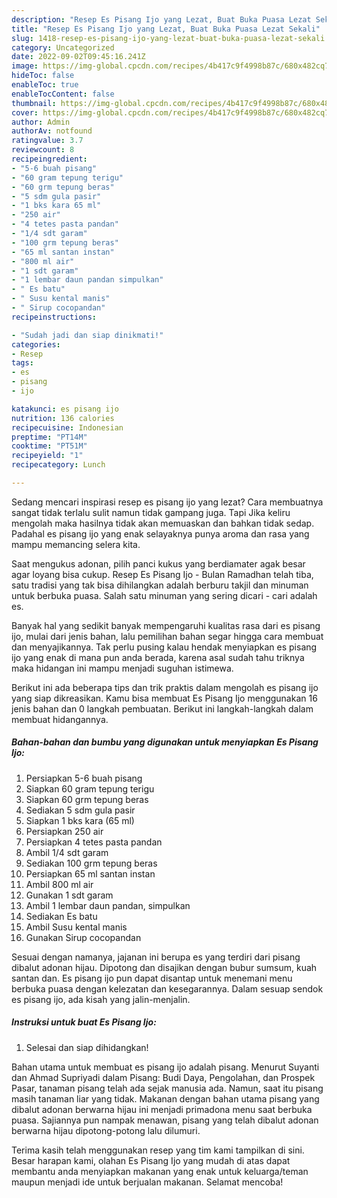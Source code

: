 ```yaml
---
description: "Resep Es Pisang Ijo yang Lezat, Buat Buka Puasa Lezat Sekali"
title: "Resep Es Pisang Ijo yang Lezat, Buat Buka Puasa Lezat Sekali"
slug: 1418-resep-es-pisang-ijo-yang-lezat-buat-buka-puasa-lezat-sekali
category: Uncategorized
date: 2022-09-02T09:45:16.241Z
image: https://img-global.cpcdn.com/recipes/4b417c9f4998b87c/680x482cq70/es-pisang-ijo-foto-resep-utama.jpg
hideToc: false
enableToc: true
enableTocContent: false
thumbnail: https://img-global.cpcdn.com/recipes/4b417c9f4998b87c/680x482cq70/es-pisang-ijo-foto-resep-utama.jpg
cover: https://img-global.cpcdn.com/recipes/4b417c9f4998b87c/680x482cq70/es-pisang-ijo-foto-resep-utama.jpg
author: Admin
authorAv: notfound
ratingvalue: 3.7
reviewcount: 8
recipeingredient:
- "5-6 buah pisang"
- "60 gram tepung terigu"
- "60 grm tepung beras"
- "5 sdm gula pasir"
- "1 bks kara 65 ml"
- "250 air"
- "4 tetes pasta pandan"
- "1/4 sdt garam"
- "100 grm tepung beras"
- "65 ml santan instan"
- "800 ml air"
- "1 sdt garam"
- "1 lembar daun pandan simpulkan"
- " Es batu"
- " Susu kental manis"
- " Sirup cocopandan"
recipeinstructions:

- "Sudah jadi dan siap dinikmati!"
categories:
- Resep
tags:
- es
- pisang
- ijo

katakunci: es pisang ijo 
nutrition: 136 calories
recipecuisine: Indonesian
preptime: "PT14M"
cooktime: "PT51M"
recipeyield: "1"
recipecategory: Lunch

---
```



Sedang mencari inspirasi resep es pisang ijo yang lezat? Cara membuatnya sangat tidak terlalu sulit namun tidak gampang juga. Tapi Jika keliru mengolah maka hasilnya tidak akan memuaskan dan bahkan tidak sedap. Padahal es pisang ijo yang enak selayaknya punya aroma dan rasa yang mampu memancing selera kita.


Saat mengukus adonan, pilih panci kukus yang berdiamater agak besar agar loyang bisa cukup. Resep Es Pisang Ijo - Bulan Ramadhan telah tiba, satu tradisi yang tak bisa dihilangkan adalah berburu takjil dan minuman untuk berbuka puasa. Salah satu minuman yang sering dicari - cari adalah es.

Banyak hal yang sedikit banyak mempengaruhi kualitas rasa dari es pisang ijo, mulai dari jenis bahan, lalu pemilihan bahan segar hingga cara membuat dan menyajikannya. Tak perlu pusing kalau hendak menyiapkan es pisang ijo yang enak di mana pun anda berada, karena asal sudah tahu triknya maka hidangan ini mampu menjadi suguhan istimewa.


Berikut ini ada beberapa tips dan trik praktis dalam mengolah es pisang ijo yang siap dikreasikan. Kamu bisa membuat Es Pisang Ijo menggunakan 16 jenis bahan dan 0 langkah pembuatan. Berikut ini langkah-langkah dalam membuat hidangannya.

<!--inarticleads1-->

##### Bahan-bahan dan bumbu yang digunakan untuk menyiapkan Es Pisang Ijo:

1. Persiapkan 5-6 buah pisang
1. Siapkan 60 gram tepung terigu
1. Siapkan 60 grm tepung beras
1. Sediakan 5 sdm gula pasir
1. Siapkan 1 bks kara (65 ml)
1. Persiapkan 250 air
1. Persiapkan 4 tetes pasta pandan
1. Ambil 1/4 sdt garam
1. Sediakan 100 grm tepung beras
1. Persiapkan 65 ml santan instan
1. Ambil 800 ml air
1. Gunakan 1 sdt garam
1. Ambil 1 lembar daun pandan, simpulkan
1. Sediakan  Es batu
1. Ambil  Susu kental manis
1. Gunakan  Sirup cocopandan


Sesuai dengan namanya, jajanan ini berupa es yang terdiri dari pisang dibalut adonan hijau. Dipotong dan disajikan dengan bubur sumsum, kuah santan dan. Es pisang ijo pun dapat disantap untuk menemani menu berbuka puasa dengan kelezatan dan kesegarannya. Dalam sesuap sendok es pisang ijo, ada kisah yang jalin-menjalin. 

<!--inarticleads2-->

##### Instruksi untuk buat Es Pisang Ijo:


1. Selesai dan siap dihidangkan!

Bahan utama untuk membuat es pisang ijo adalah pisang. Menurut Suyanti dan Ahmad Supriyadi dalam Pisang: Budi Daya, Pengolahan, dan Prospek Pasar, tanaman pisang telah ada sejak manusia ada. Namun, saat itu pisang masih tanaman liar yang tidak. Makanan dengan bahan utama pisang yang dibalut adonan berwarna hijau ini menjadi primadona menu saat berbuka puasa. Sajiannya pun nampak menawan, pisang yang telah dibalut adonan berwarna hijau dipotong-potong lalu dilumuri. 

Terima kasih telah menggunakan resep yang tim kami tampilkan di sini. Besar harapan kami, olahan Es Pisang Ijo yang mudah di atas dapat membantu anda menyiapkan makanan yang enak untuk keluarga/teman maupun menjadi ide untuk berjualan makanan. Selamat mencoba!

